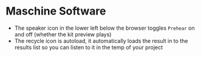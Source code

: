 # Maschine Software

- The speaker icon in the lower left below the browser toggles `Prehear` on and off (whether the kit preview plays)
- The recycle icon is autoload, it automatically loads the result in to the results list so you can listen to it in the temp of your project
